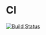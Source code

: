 # CI
[![Build Status](https://travis-ci.org/Bluebird2000/ci.svg?branch=master)](https://travis-ci.org/Bluebird2000/ci)